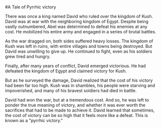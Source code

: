 #A Tale of Pyrrhic victory

There was once a king named David who ruled over the kingdom of Kush. David was at war with the neighboring kingdom of Egypt. Despite being vastly outnumbered, Abel was determined to defeat his enemies at any cost. He mobilized his entire army and engaged in a series of brutal battles.

As the war dragged on, both sides suffered heavy losses. The kingdom of Kush was left in ruins, with entire villages and towns being destroyed. But David was unwilling to give up. He continued to fight, even as his soldiers grew tired and hungry.

Finally, after many years of conflict, David emerged victorious. He had defeated the kingdom of Egypt and claimed victory for Kush.

But as he surveyed the damage, David realized that the cost of his victory had been far too high. Kush was in shambles, his people were starving and impoverished, and many of his bravest soldiers had died in battle.

David had won the war, but at a tremendous cost. And so, he was left to ponder the true meaning of victory, and whether it was ever worth the sacrifices that had to be made to achieve it. David learned that sometimes, the cost of victory can be so high that it feels more like a defeat. This is known as a "pyrrhic victory."



